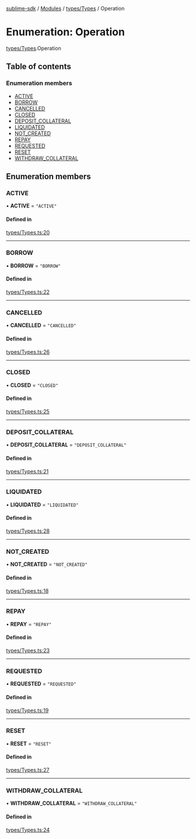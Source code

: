 [sublime-sdk](../README.md) / [Modules](../modules.md) / [types/Types](../modules/types_Types.md) / Operation

# Enumeration: Operation

[types/Types](../modules/types_Types.md).Operation

## Table of contents

### Enumeration members

- [ACTIVE](types_Types.Operation.md#active)
- [BORROW](types_Types.Operation.md#borrow)
- [CANCELLED](types_Types.Operation.md#cancelled)
- [CLOSED](types_Types.Operation.md#closed)
- [DEPOSIT\_COLLATERAL](types_Types.Operation.md#deposit_collateral)
- [LIQUIDATED](types_Types.Operation.md#liquidated)
- [NOT\_CREATED](types_Types.Operation.md#not_created)
- [REPAY](types_Types.Operation.md#repay)
- [REQUESTED](types_Types.Operation.md#requested)
- [RESET](types_Types.Operation.md#reset)
- [WITHDRAW\_COLLATERAL](types_Types.Operation.md#withdraw_collateral)

## Enumeration members

### ACTIVE

• **ACTIVE** = `"ACTIVE"`

#### Defined in

[types/Types.ts:20](https://github.com/akshay111meher/sublime-sdk/blob/14369ff/src/types/Types.ts#L20)

___

### BORROW

• **BORROW** = `"BORROW"`

#### Defined in

[types/Types.ts:22](https://github.com/akshay111meher/sublime-sdk/blob/14369ff/src/types/Types.ts#L22)

___

### CANCELLED

• **CANCELLED** = `"CANCELLED"`

#### Defined in

[types/Types.ts:26](https://github.com/akshay111meher/sublime-sdk/blob/14369ff/src/types/Types.ts#L26)

___

### CLOSED

• **CLOSED** = `"CLOSED"`

#### Defined in

[types/Types.ts:25](https://github.com/akshay111meher/sublime-sdk/blob/14369ff/src/types/Types.ts#L25)

___

### DEPOSIT\_COLLATERAL

• **DEPOSIT\_COLLATERAL** = `"DEPOSIT_COLLATERAL"`

#### Defined in

[types/Types.ts:21](https://github.com/akshay111meher/sublime-sdk/blob/14369ff/src/types/Types.ts#L21)

___

### LIQUIDATED

• **LIQUIDATED** = `"LIQUIDATED"`

#### Defined in

[types/Types.ts:28](https://github.com/akshay111meher/sublime-sdk/blob/14369ff/src/types/Types.ts#L28)

___

### NOT\_CREATED

• **NOT\_CREATED** = `"NOT_CREATED"`

#### Defined in

[types/Types.ts:18](https://github.com/akshay111meher/sublime-sdk/blob/14369ff/src/types/Types.ts#L18)

___

### REPAY

• **REPAY** = `"REPAY"`

#### Defined in

[types/Types.ts:23](https://github.com/akshay111meher/sublime-sdk/blob/14369ff/src/types/Types.ts#L23)

___

### REQUESTED

• **REQUESTED** = `"REQUESTED"`

#### Defined in

[types/Types.ts:19](https://github.com/akshay111meher/sublime-sdk/blob/14369ff/src/types/Types.ts#L19)

___

### RESET

• **RESET** = `"RESET"`

#### Defined in

[types/Types.ts:27](https://github.com/akshay111meher/sublime-sdk/blob/14369ff/src/types/Types.ts#L27)

___

### WITHDRAW\_COLLATERAL

• **WITHDRAW\_COLLATERAL** = `"WITHDRAW_COLLATERAL"`

#### Defined in

[types/Types.ts:24](https://github.com/akshay111meher/sublime-sdk/blob/14369ff/src/types/Types.ts#L24)
